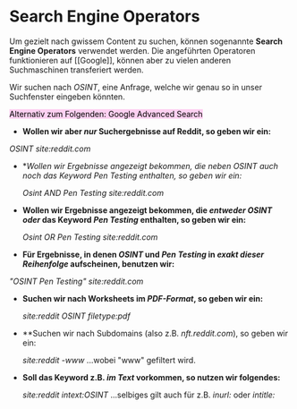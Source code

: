 # Search Engine Operators

Um gezielt nach gwissem Content zu suchen, können sogenannte **Search Engine Operators** verwendet werden. Die angeführten Operatoren funktionieren auf [[Google]], können aber zu vielen anderen Suchmaschinen transferiert werden.

Wir suchen nach *OSINT*, eine Anfrage, welche wir genau so in unser Suchfenster eingeben könnten.

<mark style="background: #FFB8EBA6;">Alternativ zum Folgenden: Google Advanced Search</mark> 


- **Wollen wir aber *nur* Suchergebnisse auf Reddit, so geben wir ein:**

 *OSINT site:reddit.com*

- **Wollen wir Ergebnisse angezeigt bekommen, die *neben *OSINT* auch noch das Keyword *Pen Testing* enthalten, so geben wir ein:**
  
  *Osint AND Pen Testing site:reddit.com*

- **Wollen wir Ergebnisse angezeigt bekommen, die *entweder OSINT* *oder* das Keyword *Pen Testing* enthalten, so geben wir ein:**
  
  *Osint OR Pen Testing site:reddit.com*

- **Für Ergebnisse, in denen *OSINT* und *Pen Testing* in *exakt dieser Reihenfolge* aufscheinen, benutzen wir:**
  
 *"OSINT Pen Testing" site:reddit.com*

- **Suchen wir nach Worksheets im *PDF-Format*, so geben wir ein:**
  
  *site:reddit OSINT filetype:pdf*

- **Suchen wir nach Subdomains (also z.B. *nft.reddit.com*), so geben wir ein:
  
  *site:reddit -www* 
  ...wobei "www" gefiltert wird.

- **Soll das Keyword z.B. *im Text* vorkommen, so nutzen wir folgendes:**
  
  *site:reddit intext:OSINT*
  ...selbiges gilt auch für z.B. *inurl:* oder *intitle:*





  
  